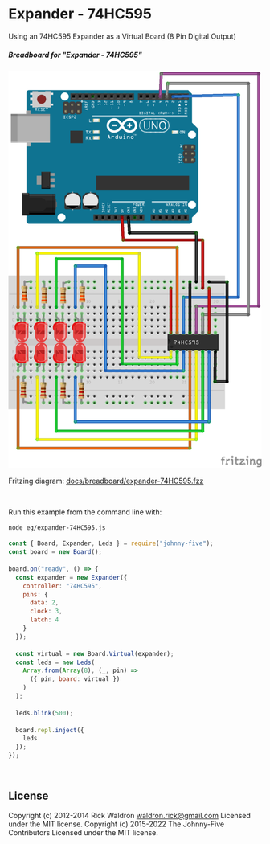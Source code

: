 <!--remove-start-->

# Expander - 74HC595

<!--remove-end-->


Using an 74HC595 Expander as a Virtual Board (8 Pin Digital Output)





##### Breadboard for "Expander - 74HC595"



![docs/breadboard/expander-74HC595.png](breadboard/expander-74HC595.png)<br>

Fritzing diagram: [docs/breadboard/expander-74HC595.fzz](breadboard/expander-74HC595.fzz)

&nbsp;




Run this example from the command line with:
```bash
node eg/expander-74HC595.js
```


```javascript
const { Board, Expander, Leds } = require("johnny-five");
const board = new Board();

board.on("ready", () => {
  const expander = new Expander({
    controller: "74HC595",
    pins: {
      data: 2,
      clock: 3,
      latch: 4
    }
  });

  const virtual = new Board.Virtual(expander);
  const leds = new Leds(
    Array.from(Array(8), (_, pin) =>
      ({ pin, board: virtual })
    )
  );

  leds.blink(500);

  board.repl.inject({
    leds
  });
});

```








&nbsp;

<!--remove-start-->

## License
Copyright (c) 2012-2014 Rick Waldron <waldron.rick@gmail.com>
Licensed under the MIT license.
Copyright (c) 2015-2022 The Johnny-Five Contributors
Licensed under the MIT license.

<!--remove-end-->
